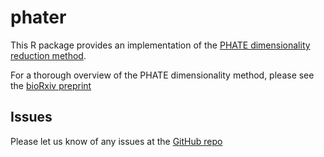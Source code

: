 # phater

This R package provides an implementation of the 
[PHATE dimensionality reduction method](https://www.biorxiv.org/content/early/2017/12/01/120378).

For a thorough overview of the PHATE dimensionality method, please see the [bioRxiv preprint](https://www.biorxiv.org/content/early/2017/12/01/120378)

## Issues

Please let us know of any issues at the [GitHub repo](https://github.com/KrishnaswamyLab/phater/issues)
